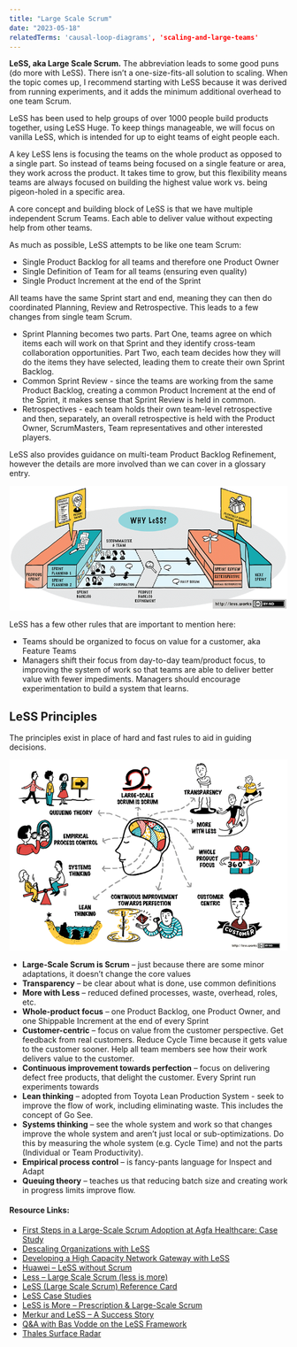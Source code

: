 ```yaml
---
title: "Large Scale Scrum"
date: "2023-05-18"
relatedTerms: 'causal-loop-diagrams', 'scaling-and-large-teams'
---
```


**LeSS, aka Large Scale Scrum.** The abbreviation leads to some good puns (do more with LeSS). There isn’t a one-size-fits-all solution to scaling. When the topic comes up, I recommend starting with LeSS because it was derived from running experiments, and it adds the minimum additional overhead to one team Scrum.

LeSS has been used to help groups of over 1000 people build products together, using LeSS Huge. To keep things manageable, we will focus on vanilla LeSS, which is intended for up to eight teams of eight people each.

A key LeSS lens is focusing the teams on the whole product as opposed to a single part. So instead of teams being focused on a single feature or area, they work across the product. It takes time to grow, but this flexibility means teams are always focused on building the highest value work vs. being pigeon-holed in a specific area.

A core concept and building block of LeSS is that we have multiple independent Scrum Teams. Each able to deliver value without expecting help from other teams.

As much as possible, LeSS attempts to be like one team Scrum:

- Single Product Backlog for all teams and therefore one Product Owner
- Single Definition of Team for all teams (ensuring even quality)
- Single Product Increment at the end of the Sprint

All teams have the same Sprint start and end, meaning they can then do coordinated Planning, Review and Retrospective. This leads to a few changes from single team Scrum.

- Sprint Planning becomes two parts. Part One, teams agree on which items each will work on that Sprint and they identify cross-team collaboration opportunities. Part Two, each team decides how they will do the items they have selected, leading them to create their own Sprint Backlog.
- Common Sprint Review - since the teams are working from the same Product Backlog, creating a common Product Increment at the end of the Sprint, it makes sense that Sprint Review is held in common.
- Retrospectives - each team holds their own team-level retrospective and then, separately, an overall retrospective is held with the Product Owner, ScrumMasters, Team representatives and other interested players.

LeSS also provides guidance on multi-team Product Backlog Refinement, however the details are more involved than we can cover in a glossary entry.

![Why LeSS image - creative commons usage, original by less.works ](images/why-LeSS.png)

LeSS has a few other rules that are important to mention here:

- Teams should be organized to focus on value for a customer, aka Feature Teams
- Managers shift their focus from day-to-day team/product focus, to improving the system of work so that teams are able to deliver better value with fewer impediments. Managers should encourage experimentation to build a system that learns.

## LeSS Principles

The principles exist in place of hard and fast rules to aid in guiding decisions.

![LeSS principles image - creative commons usage, original by less.works ](images/LeSS-principles.png)

- **Large-Scale Scrum is Scrum** – just because there are some minor adaptations, it doesn’t change the core values
- **Transparency** – be clear about what is done, use common definitions
- **More with Less** – reduced defined processes, waste, overhead, roles, etc.
- **Whole-product focus** – one Product Backlog, one Product Owner, and one Shippable Increment at the end of every Sprint
- **Customer-centric** – focus on value from the customer perspective. Get feedback from real customers. Reduce Cycle Time because it gets value to the customer sooner. Help all team members see how their work delivers value to the customer.
- **Continuous improvement towards perfection** – focus on delivering defect free products, that delight the customer. Every Sprint run experiments towards
- **Lean thinking** – adopted from Toyota Lean Production System - seek to improve the flow of work, including eliminating waste. This includes the concept of Go See.
- **Systems thinking** – see the whole system and work so that changes improve the whole system and aren’t just local or sub-optimizations. Do this by measuring the whole system (e.g. Cycle Time) and not the parts (Individual or Team Productivity).
- **Empirical process control** – is fancy-pants language for Inspect and Adapt
- **Queuing theory** – teaches us that reducing batch size and creating work in progress limits improve flow.

#### Resource Links:

- [First Steps in a Large-Scale Scrum Adoption at Agfa Healthcare: Case Study](https://less.works/case-studies/agfa-healthcare.html)
- [Descaling Organizations with LeSS](https://less.works/blog/2015/05/08/less-scaling-descaling-organizations-with-less.html)
- [Developing a High Capacity Network Gateway with LeSS](https://www.infoq.com/articles/network-gateway-less)
- [Huawei – LeSS without Scrum](https://less.works/case-studies/huawei)
- [Less – Large Scale Scrum (less is more)](https://less.works/)
- [LeSS (Large Scale Scrum) Reference Card](https://less.works/resources/LeSS-rules-cards.pdf) 
- [LeSS Case Studies](https://less.works/case-studies/index.html)
- [LeSS is More – Prescription & Large-Scale Scrum](https://www.agilecentre.com/less-is-more/)
- [Merkur and LeSS – A Success Story](https://less.works/case-studies/merkur.html)
- [Q&A with Bas Vodde on the LeSS Framework](https://www.infoq.com/articles/less-framework)
- [Thales Surface Radar](https://less.works/case-studies/thales-surface-radar.html)

